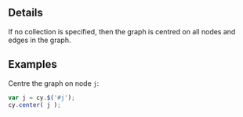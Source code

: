 ## Details

If no collection is specified, then the graph is centred on all nodes and edges in the graph.

## Examples

Centre the graph on node `j`:
```js
var j = cy.$('#j');
cy.center( j );
```

